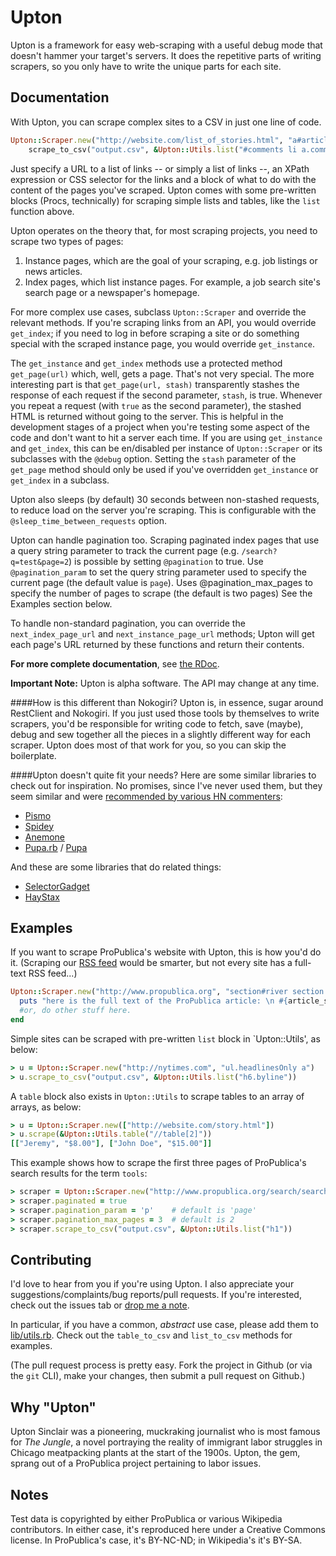 Upton
==========
Upton is a framework for easy web-scraping with a useful debug mode that doesn't hammer your target's servers. It does the repetitive parts of writing scrapers, so you only have to write the unique parts for each site.

Documentation
----------------------

With Upton, you can scrape complex sites to a CSV in just one line of code.

```ruby
Upton::Scraper.new("http://website.com/list_of_stories.html", "a#article-link").
    scrape_to_csv("output.csv", &Upton::Utils.list("#comments li a.commenter-name"))
```

Just specify a URL to a list of links -- or simply a list of links --, an XPath expression or CSS selector for the links and a block of what to do with the content of the pages you've scraped. Upton comes with some pre-written blocks (Procs, technically) for scraping simple lists and tables, like the `list` function above.

Upton operates on the theory that, for most scraping projects, you need to scrape two types of pages:

1. Instance pages, which are the goal of your scraping, e.g. job listings or news articles.
1. Index pages, which list instance pages. For example, a job search site's search page or a newspaper's homepage.

For more complex use cases, subclass `Upton::Scraper` and override the relevant methods. If you're scraping links from an API, you would override `get_index`; if you need to log in before scraping a site or do something special with the scraped instance page, you would override `get_instance`.

The `get_instance` and `get_index` methods use a protected method `get_page(url)` which, well, gets a page. That's not very special. The more interesting part is that `get_page(url, stash)` transparently stashes the response of each request if the second parameter, `stash`, is true. Whenever you repeat a request (with `true` as the second parameter), the stashed HTML is returned without going to the server. This is helpful in the development stages of a project when you're testing some aspect of the code and don't want to hit a server each time. If you are using `get_instance` and `get_index`, this can be en/disabled per instance of `Upton::Scraper` or its subclasses with the `@debug` option. Setting the `stash` parameter of the `get_page` method should only be used if you've overridden `get_instance` or `get_index` in a subclass.

Upton also sleeps (by default) 30 seconds between non-stashed requests, to reduce load on the server you're scraping. This is configurable with the `@sleep_time_between_requests` option.

Upton can handle pagination too. Scraping paginated index pages that use a query string parameter to track the current page (e.g. `/search?q=test&page=2`) is possible by setting `@pagination` to true. Use `@pagination_param` to set the query string parameter used to specify the current page (the default value is `page`). Uses @pagination_max_pages to specify the number of pages to scrape (the default is two pages) See the Examples section below.

To handle non-standard pagination, you can override the `next_index_page_url` and `next_instance_page_url` methods; Upton will get each page's URL returned by these functions and return their contents.

<b>For more complete documentation</b>, see [the RDoc](http://rubydoc.info/gems/upton/frames/index).

<b>Important Note:</b> Upton is alpha software. The API may change at any time. 

####How is this different than Nokogiri?
Upton is, in essence, sugar around RestClient and Nokogiri. If you just used those tools by themselves to write scrapers, you'd be responsible for writing code to fetch, save (maybe), debug and sew together all the pieces in a slightly different way for each scraper. Upton does most of that work for you, so you can skip the boilerplate.

####Upton doesn't quite fit your needs?
Here are some similar libraries to check out for inspiration. No promises, since I've never used them, but they seem similar and were [recommended by various HN commenters](https://news.ycombinator.com/item?id=6086031): 

- [Pismo](https://github.com/peterc/pismo)
- [Spidey](https://github.com/joeyAghion/spidey)
- [Anemone](http://anemone.rubyforge.org/)
- [Pupa.rb](https://github.com/opennorth/pupa-ruby) / [Pupa](https://github.com/opencivicdata/pupa)

And these are some libraries that do related things:

- [SelectorGadget](http://selectorgadget.com/)
- [HayStax](https://github.com/danhillreports/haystax)


Examples
----------------------
If you want to scrape ProPublica's website with Upton, this is how you'd do it. (Scraping our [RSS feed](http://feeds.propublica.org/propublica/main) would be smarter, but not every site has a full-text RSS feed...)

```ruby
Upton::Scraper.new("http://www.propublica.org", "section#river section h1 a").scrape do |article_string|
  puts "here is the full text of the ProPublica article: \n #{article_string}"
  #or, do other stuff here.
end
```

Simple sites can be scraped with pre-written `list` block in `Upton::Utils', as below:

```ruby
> u = Upton::Scraper.new("http://nytimes.com", "ul.headlinesOnly a")
> u.scrape_to_csv("output.csv", &Upton::Utils.list("h6.byline"))
```

A `table` block also exists in `Upton::Utils` to scrape tables to an array of arrays, as below:

```ruby
> u = Upton::Scraper.new(["http://website.com/story.html"])
> u.scrape(&Upton::Utils.table("//table[2]"))
[["Jeremy", "$8.00"], ["John Doe", "$15.00"]]
```

This example shows how to scrape the first three pages of ProPublica's search results for the term `tools`:

```ruby
> scraper = Upton::Scraper.new("http://www.propublica.org/search/search.php?q=tools", ".compact-list a.title-link")
> scraper.paginated = true
> scraper.pagination_param = 'p'    # default is 'page'
> scraper.pagination_max_pages = 3  # default is 2
> scraper.scrape_to_csv("output.csv", &Upton::Utils.list("h1"))
```


Contributing
----------------------
I'd love to hear from you if you're using Upton. I also appreciate your suggestions/complaints/bug reports/pull requests. If you're interested, check out the issues tab or [drop me a note](http://github.com/jeremybmerrill).

In particular, if you have a common, *abstract* use case, please add them to [lib/utils.rb](https://github.com/propublica/upton/blob/master/lib/utils.rb). Check out the `table_to_csv` and `list_to_csv` methods for examples.

(The pull request process is pretty easy. Fork the project in Github (or via the `git` CLI), make your changes, then submit a pull request on Github.) 

Why "Upton"
----------------------
Upton Sinclair was a pioneering, muckraking journalist who is most famous for _The Jungle_, a novel portraying the reality of immigrant labor struggles in Chicago meatpacking plants at the start of the 1900s. Upton, the gem, sprang out of a ProPublica project pertaining to labor issues.

Notes
------------------------
Test data is copyrighted by either ProPublica or various Wikipedia contributors.
In either case, it's reproduced here under a Creative Commons license. In ProPublica's case, it's BY-NC-ND; in Wikipedia's it's BY-SA.
